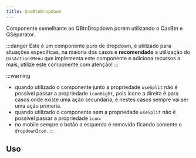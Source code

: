 ```yaml
---
title: QasBtnDropdown
---
```


Componente semelhante ao QBtnDropdown porém utilizando o QasBtn e QSeparator.

<doc-api file="btn-dropdown/QasBtnDropdown" name="QasBtnDropdown" />

:::danger
Este é um componente puro de dropdown, é utilizado para situações especificas, na maioria dos casos é **recomendado** a utilização do `QasActionsMenu` que implementa este componente e adiciona recursos a mais, utilize este componente com atenção!
:::

:::warning
- quando utilizado o componente junto a propriedade `useSplit` não é possível passar a propriedade `iconRight`, pois ícone a direita é para casos onde existe uma ação secundaria, e nestes casos sempre vai ser uma ação primaria.
- quando utilizado o componente sem a propriedade `useSplit` não é possível passar a propriedade `icon`.
- no mobile sempre o botão a esquerda é removido ficando somente o `dropdownIcon`.
:::

## Uso

<doc-example file="QasBtnDropdown/Basic" title='Básico' />
<doc-example file="QasBtnDropdown/ExWithSplit" title='Uso com divisão' />
<doc-example file="QasBtnDropdown/ExWithMenuPadding" title='Uso com padding no dropdown menu' />
<doc-example file="QasBtnDropdown/ExWithLeftButtonSlot" title='Uso do slot do botão a esquerda' />
<doc-example file="QasBtnDropdown/ExWithClickEvent" title='Uso do evento de click' />
